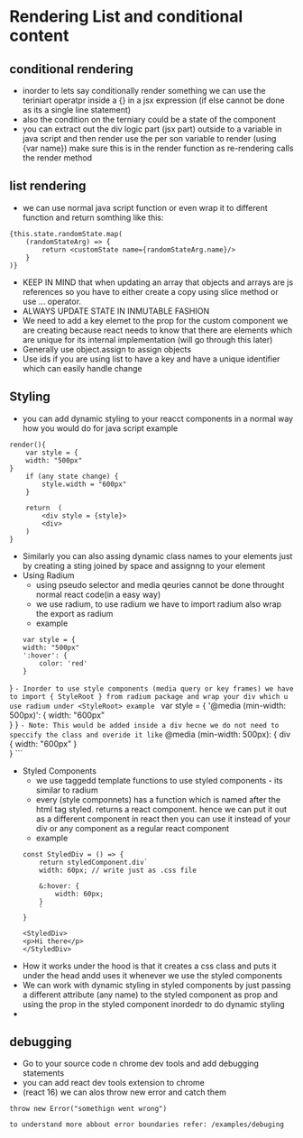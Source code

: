 # Rendering List and conditional content

## conditional rendering
- inorder to lets say conditionally render something we can use the teriniart operatpr inside a {} in a jsx expression (if else cannot be done as its a single line statement)
- also the condition on the terniary could be a state of the component
- you can extract out the div logic part (jsx part) outside to a variable in java script and then render use the per son variable  to render (using {var name}) make sure this is in the render function as re-rendering calls the render method

## list rendering 
- we can use normal java script function or even wrap it to different function and return somthing like this:
```
{this.state.randomState.map(
	(randomStateArg) => {
		return <customState name={randomStateArg.name}/>
	} 
)}
```
- KEEP IN MIND that when updating an array that objects and arrays are js references so you have to either  create a copy using slice method or use ... operator. 
- ALWAYS UPDATE STATE IN INMUTABLE FASHION 
- We need to add a key elemet to the prop for the custom component we are creating because react needs to know that there are elements which are unique for its internal implementation (will go through this later)
- Generally use object.assign to assign objects
- Use ids if you are using list to have a key and have a unique identifier which can easily handle change 

## Styling 
- you can add dynamic styling to your reacct components in a normal way how you would do for java script
example 
```
render(){
	var style = {
	width: "500px"
}
	if (any state change) {
		style.width = "600px"
	}

	return  (
		<div style = {style}>
		<div>
	)
} 
```
-  Similarly you can also assing dynamic class names to your elements just by creating a sting joined by space and assignng to your element
- Using Radium
	- using pseudo selector and media qeuries cannot be done throught normal react code(in a easy way)
	- we use radium, to use radium we have to import radium also wrap the export as radium 
	- example 
	```
	var style = {
	width: "500px"
	':hover': {
		color: 'red'
	}
}
	```
	- Inorder to use style components (media query or key frames) we have to import { StyleRoot } from radium package and wrap your div which u use radium under <StyleRoot>
	example 
	```
	var style = {
		'@media (min-width: 500px)': {
			width: "600px"	
		}
	}
	```
	- Note: This would be added inside a div hecne we do not need to speccify the class and overide it like ```
	@media (min-width: 500px): {
			div {
				width: "600px"
			}	
		}
	``` 

- Styled Components 
	- we use taggedd template functions to use styled components - its similar to radium
	- every (style componnets) has a function which is named after the html tag styled.<tag> returns a react component.
	hence we can put it out as a different component in react then you can use it instead of your div or any component as a regular react component
	- example 
	```
	const StyledDiv = () => {
		return styledComponent.div`
		width: 60px; // write just as .css file

		&:hover: {
			width: 60px;
		}
		`
	}

	<StyledDiv>
	<p>Hi there</p>
	</StyledDiv>
	```
- How it works under the hood is that it creates a css class and puts it under the head andd uses it whenever we use the styled components
- We can work with dynamic styling in styled components by just passing a different attribute (any name) to the styled component  as prop and using the prop in the styled component inordedr to do dynamic styling 
- 

## debugging 
- Go to your source code n chrome dev tools and add debugging statements 
- you can add react dev tools extension to chrome
- (react 16) we can alos throw new error and catch them
```
throw new Error("somethign went wrong")

```
	to understand more abbout error boundaries refer: /examples/debuging 

